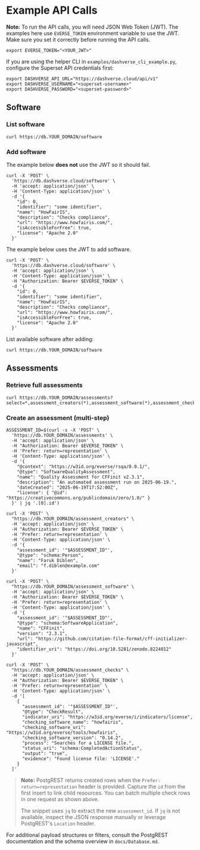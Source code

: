 # Example API Calls

**Note:** To run the API calls, you will need JSON Web Token (JWT). The examples here use `EVERSE_TOKEN` environment variable to use the JWT. Make sure you set it correctly before running the API calls.

```shell
export EVERSE_TOKEN="<YOUR_JWT>"
```

If you are using the helper CLI in `examples/dashverse_cli_example.py`, configure the Superset API credentials first:

```shell
export DASHVERSE_API_URL="https://dashverse.cloud/api/v1"
export DASHVERSE_USERNAME="<superset-username>"
export DASHVERSE_PASSWORD="<superset-password>"
```

## Software

### List software

```shell
curl https://db.YOUR_DOMAIN/software
```

### Add software

The example below **does not** use the JWT so it should fail.

```shell
curl -X 'POST' \
  'https://db.dashverse.cloud/software' \
  -H 'accept: application/json' \
  -H 'Content-Type: application/json' \
  -d '{
    "id": 0,
    "identifier": "some identifier",
    "name": "HowFairIS",
    "description": "Checks compliance",
    "url": "https://www.howfairis.com/",
    "isAccessibleForFree": true,
    "license": "Apache 2.0"
  }'
```

The example below uses the JWT to add software.

```shell
curl -X 'POST' \
  'https://db.dashverse.cloud/software' \
  -H 'accept: application/json' \
  -H 'Content-Type: application/json' \
  -H "Authorization: Bearer $EVERSE_TOKEN" \
  -d '{
    "id": 0,
    "identifier": "some identifier",
    "name": "HowFairIS",
    "description": "Checks compliance",
    "url": "https://www.howfairis.com/",
    "isAccessibleForFree": true,
    "license": "Apache 2.0"
  }'
```

List available software after adding:

```shell
curl https://db.YOUR_DOMAIN/software
```

## Assessments

### Retrieve full assessments

```shell
curl https://db.YOUR_DOMAIN/assessments?select=*,assessment_creators(*),assessment_software(*),assessment_checks(*)
```

### Create an assessment (multi-step)

```shell
ASSESSMENT_ID=$(curl -s -X 'POST' \
  'https://db.YOUR_DOMAIN/assessments' \
  -H 'accept: application/json' \
  -H "Authorization: Bearer $EVERSE_TOKEN" \
  -H 'Prefer: return=representation' \
  -H 'Content-Type: application/json' \
  -d '{
    "@context": "https://w3id.org/everse/rsqa/0.0.1/",
    "@type": "SoftwareQualityAssessment",
    "name": "Quality Assessment for CFFinit v2.3.1",
    "description": "An automated assessment run on 2025-06-19.",
    "dateCreated": "2025-06-19T17:52:00Z",
    "license": { "@id": "https://creativecommons.org/publicdomain/zero/1.0/" }
  }' | jq '.[0].id')

curl -X 'POST' \
  "https://db.YOUR_DOMAIN/assessment_creators" \
  -H 'accept: application/json' \
  -H "Authorization: Bearer $EVERSE_TOKEN" \
  -H 'Prefer: return=representation' \
  -H 'Content-Type: application/json' \
  -d '{
    "assessment_id": '"$ASSESSMENT_ID"',
    "@type": "schema:Person",
    "name": "Faruk Diblen",
    "email": "f.diblen@example.com"
  }'

curl -X 'POST' \
  "https://db.YOUR_DOMAIN/assessment_software" \
  -H 'accept: application/json' \
  -H "Authorization: Bearer $EVERSE_TOKEN" \
  -H 'Prefer: return=representation' \
  -H 'Content-Type: application/json' \
  -d '{
    "assessment_id": '"$ASSESSMENT_ID"',
    "@type": "schema:SoftwareApplication",
    "name": "CFFinit",
    "version": "2.3.1",
    "url": "https://github.com/citation-file-format/cff-initializer-javascript",
    "identifier_uri": "https://doi.org/10.5281/zenodo.8224012"
  }'

curl -X 'POST' \
  "https://db.YOUR_DOMAIN/assessment_checks" \
  -H 'accept: application/json' \
  -H "Authorization: Bearer $EVERSE_TOKEN" \
  -H 'Prefer: return=representation' \
  -H 'Content-Type: application/json' \
  -d '[
    {
      "assessment_id": '"$ASSESSMENT_ID"',
      "@type": "CheckResult",
      "indicator_uri": "https://w3id.org/everse/i/indicators/license",
      "checking_software_name": "howfairis",
      "checking_software_uri": "https://w3id.org/everse/tools/howfairis",
      "checking_software_version": "0.14.2",
      "process": "Searches for a LICENSE file.",
      "status_uri": "schema:CompletedActionStatus",
      "output": "true",
      "evidence": "Found license file: 'LICENSE'."
    }
  ]'
```

> **Note:** PostgREST returns created rows when the `Prefer: return=representation` header is provided. Capture the `id` from the first insert to link child resources. You can batch multiple check rows in one request as shown above.
>
> The snippet uses `jq` to extract the new `assessment_id`. If `jq` is not available, inspect the JSON response manually or leverage PostgREST's `Location` header.

For additional payload structures or filters, consult the PostgREST documentation and the schema overview in `docs/Database.md`.
